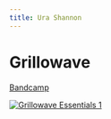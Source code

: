 ```yaml
---
title: Ura Shannon
---
```


# Grillowave

[Bandcamp](https://urashannon.bandcamp.com/)

[![Grillowave Essentials
1](src/grillo1.png)](http://webmsx.org/?DISKA=https://urashannon.github.io/src/dsk/grillo1.dsk)
